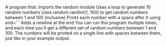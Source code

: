 A program that:
Imports the random module
Uses a loop to generate 10 random numbers
Uses random.randint(1, 100) to get random numbers between 1 and 100 (inclusive)
Prints each number with a space after it using end=' '
Adds a newline at the end
You can run this program multiple times, and each time you'll get a different set of random numbers between 1 and 100. The numbers will be printed on a single line with spaces between them, just like in your example output.
